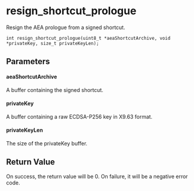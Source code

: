 # resign_shortcut_prologue
Resign the AEA prologue from a signed shortcut.

`int resign_shortcut_prologue(uint8_t *aeaShortcutArchive, void *privateKey, size_t privateKeyLen);`

## Parameters

#### aeaShortcutArchive

A buffer containing the signed shortcut.

#### privateKey

A buffer containing a raw ECDSA-P256 key in X9.63 format.

#### privateKeyLen

The size of the privateKey buffer.

## Return Value

On success, the return value will be 0. On failure, it will be a negative error code.